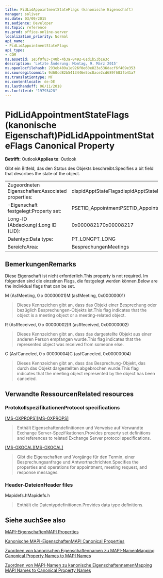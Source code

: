 ```yaml
---
title: PidLidAppointmentStateFlags (kanonische Eigenschaft)
manager: soliver
ms.date: 03/09/2015
ms.audience: Developer
ms.topic: reference
ms.prod: office-online-server
localization_priority: Normal
api_name:
- PidLidAppointmentStateFlags
api_type:
- COM
ms.assetid: 1e5f0f83-c40b-4b3a-8492-61d1b53b1e3c
description: 'Letzte Änderung: Montag, 9. März 2015'
ms.openlocfilehash: 293eb489a1e926f0e60e823a536dacf6f409e353
ms.sourcegitcommit: 9d60cd82b5413446e5bc8ace2cd689f683fb41a7
ms.translationtype: MT
ms.contentlocale: de-DE
ms.lasthandoff: 06/11/2018
ms.locfileid: "19793428"
---
```

# <a name="pidlidappointmentstateflags-canonical-property"></a><span data-ttu-id="a47a4-103">PidLidAppointmentStateFlags (kanonische Eigenschaft)</span><span class="sxs-lookup"><span data-stu-id="a47a4-103">PidLidAppointmentStateFlags Canonical Property</span></span>

  
  
<span data-ttu-id="a47a4-104">**Betrifft**: Outlook</span><span class="sxs-lookup"><span data-stu-id="a47a4-104">**Applies to**: Outlook</span></span> 
  
<span data-ttu-id="a47a4-105">Gibt ein Bitfeld, das den Status des Objekts beschreibt.</span><span class="sxs-lookup"><span data-stu-id="a47a4-105">Specifies a bit field that describes the state of the object.</span></span>
  
|||
|:-----|:-----|
|<span data-ttu-id="a47a4-106">Zugeordneten Eigenschaften:</span><span class="sxs-lookup"><span data-stu-id="a47a4-106">Associated properties:</span></span>  <br/> |<span data-ttu-id="a47a4-107">dispidApptStateFlags</span><span class="sxs-lookup"><span data-stu-id="a47a4-107">dispidApptStateFlags</span></span>  <br/> |
|<span data-ttu-id="a47a4-108">-Eigenschaft festgelegt:</span><span class="sxs-lookup"><span data-stu-id="a47a4-108">Property set:</span></span>  <br/> |<span data-ttu-id="a47a4-109">PSETID_Appointment</span><span class="sxs-lookup"><span data-stu-id="a47a4-109">PSETID_Appointment</span></span>  <br/> |
|<span data-ttu-id="a47a4-110">Long-ID (Abdeckung):</span><span class="sxs-lookup"><span data-stu-id="a47a4-110">Long ID (LID):</span></span>  <br/> |<span data-ttu-id="a47a4-111">0x00008217</span><span class="sxs-lookup"><span data-stu-id="a47a4-111">0x00008217</span></span>  <br/> |
|<span data-ttu-id="a47a4-112">Datentyp:</span><span class="sxs-lookup"><span data-stu-id="a47a4-112">Data type:</span></span>  <br/> |<span data-ttu-id="a47a4-113">PT_LONG</span><span class="sxs-lookup"><span data-stu-id="a47a4-113">PT_LONG</span></span>  <br/> |
|<span data-ttu-id="a47a4-114">Bereich:</span><span class="sxs-lookup"><span data-stu-id="a47a4-114">Area:</span></span>  <br/> |<span data-ttu-id="a47a4-115">Besprechungen</span><span class="sxs-lookup"><span data-stu-id="a47a4-115">Meetings</span></span>  <br/> |
   
## <a name="remarks"></a><span data-ttu-id="a47a4-116">Bemerkungen</span><span class="sxs-lookup"><span data-stu-id="a47a4-116">Remarks</span></span>

<span data-ttu-id="a47a4-117">Diese Eigenschaft ist nicht erforderlich.</span><span class="sxs-lookup"><span data-stu-id="a47a4-117">This property is not required.</span></span> <span data-ttu-id="a47a4-118">Im folgenden sind die einzelnen Flags, die festgelegt werden können.</span><span class="sxs-lookup"><span data-stu-id="a47a4-118">Below are the individual flags that can be set.</span></span>
  
<span data-ttu-id="a47a4-119">M (AsfMeeting, 0 x 00000001)</span><span class="sxs-lookup"><span data-stu-id="a47a4-119">M (asfMeeting, 0x00000001)</span></span>
  
> <span data-ttu-id="a47a4-120">Dieses Kennzeichen gibt an, dass das Objekt einer Besprechung oder bezüglich Besprechungen-Objekts ist.</span><span class="sxs-lookup"><span data-stu-id="a47a4-120">This flag indicates that the object is a meeting object or a meeting-related object.</span></span>
    
<span data-ttu-id="a47a4-121">R (AsfReceived, 0 x 00000002)</span><span class="sxs-lookup"><span data-stu-id="a47a4-121">R (asfReceived, 0x00000002)</span></span>
  
> <span data-ttu-id="a47a4-122">Dieses Kennzeichen gibt an, dass das dargestellte Objekt aus einer anderen Person empfangen wurde.</span><span class="sxs-lookup"><span data-stu-id="a47a4-122">This flag indicates that the represented object was received from someone else.</span></span>
    
<span data-ttu-id="a47a4-123">C (AsfCanceled, 0 x 00000004)</span><span class="sxs-lookup"><span data-stu-id="a47a4-123">C (asfCanceled, 0x00000004)</span></span>
  
> <span data-ttu-id="a47a4-124">Dieses Kennzeichen gibt an, dass das Besprechung-Objekt, das durch das Objekt dargestellten abgebrochen wurde.</span><span class="sxs-lookup"><span data-stu-id="a47a4-124">This flag indicates that the meeting object represented by the object has been canceled.</span></span>
    
## <a name="related-resources"></a><span data-ttu-id="a47a4-125">Verwandte Ressourcen</span><span class="sxs-lookup"><span data-stu-id="a47a4-125">Related resources</span></span>

### <a name="protocol-specifications"></a><span data-ttu-id="a47a4-126">Protokollspezifikationen</span><span class="sxs-lookup"><span data-stu-id="a47a4-126">Protocol specifications</span></span>

<span data-ttu-id="a47a4-127">[[MS-OXPROPS]](http://msdn.microsoft.com/library/f6ab1613-aefe-447d-a49c-18217230b148%28Office.15%29.aspx)</span><span class="sxs-lookup"><span data-stu-id="a47a4-127">[[MS-OXPROPS]](http://msdn.microsoft.com/library/f6ab1613-aefe-447d-a49c-18217230b148%28Office.15%29.aspx)</span></span>
  
> <span data-ttu-id="a47a4-128">Enthält Eigenschaftendefinitionen und Verweise auf Verwandte Exchange Server-Spezifikationen.</span><span class="sxs-lookup"><span data-stu-id="a47a4-128">Provides property set definitions and references to related Exchange Server protocol specifications.</span></span>
    
<span data-ttu-id="a47a4-129">[[MS-OXOCAL]](http://msdn.microsoft.com/library/09861fde-c8e4-4028-9346-e7c214cfdba1%28Office.15%29.aspx)</span><span class="sxs-lookup"><span data-stu-id="a47a4-129">[[MS-OXOCAL]](http://msdn.microsoft.com/library/09861fde-c8e4-4028-9346-e7c214cfdba1%28Office.15%29.aspx)</span></span>
  
> <span data-ttu-id="a47a4-130">Gibt die Eigenschaften und Vorgänge für den Termin, einer Besprechungsanfrage und Antwortnachrichten.</span><span class="sxs-lookup"><span data-stu-id="a47a4-130">Specifies the properties and operations for appointment, meeting request, and response messages.</span></span>
    
### <a name="header-files"></a><span data-ttu-id="a47a4-131">Header-Dateien</span><span class="sxs-lookup"><span data-stu-id="a47a4-131">Header files</span></span>

<span data-ttu-id="a47a4-132">Mapidefs.h</span><span class="sxs-lookup"><span data-stu-id="a47a4-132">Mapidefs.h</span></span>
  
> <span data-ttu-id="a47a4-133">Enthält die Datentypdefinitionen.</span><span class="sxs-lookup"><span data-stu-id="a47a4-133">Provides data type definitions.</span></span>
    
## <a name="see-also"></a><span data-ttu-id="a47a4-134">Siehe auch</span><span class="sxs-lookup"><span data-stu-id="a47a4-134">See also</span></span>



[<span data-ttu-id="a47a4-135">MAPI-Eigenschaften</span><span class="sxs-lookup"><span data-stu-id="a47a4-135">MAPI Properties</span></span>](mapi-properties.md)
  
[<span data-ttu-id="a47a4-136">Kanonische MAPI-Eigenschaften</span><span class="sxs-lookup"><span data-stu-id="a47a4-136">MAPI Canonical Properties</span></span>](mapi-canonical-properties.md)
  
[<span data-ttu-id="a47a4-137">Zuordnen von kanonischen Eigenschaftennamen zu MAPI-Namen</span><span class="sxs-lookup"><span data-stu-id="a47a4-137">Mapping Canonical Property Names to MAPI Names</span></span>](mapping-canonical-property-names-to-mapi-names.md)
  
[<span data-ttu-id="a47a4-138">Zuordnen von MAPI-Namen zu kanonische Eigenschaftennamen</span><span class="sxs-lookup"><span data-stu-id="a47a4-138">Mapping MAPI Names to Canonical Property Names</span></span>](mapping-mapi-names-to-canonical-property-names.md)


